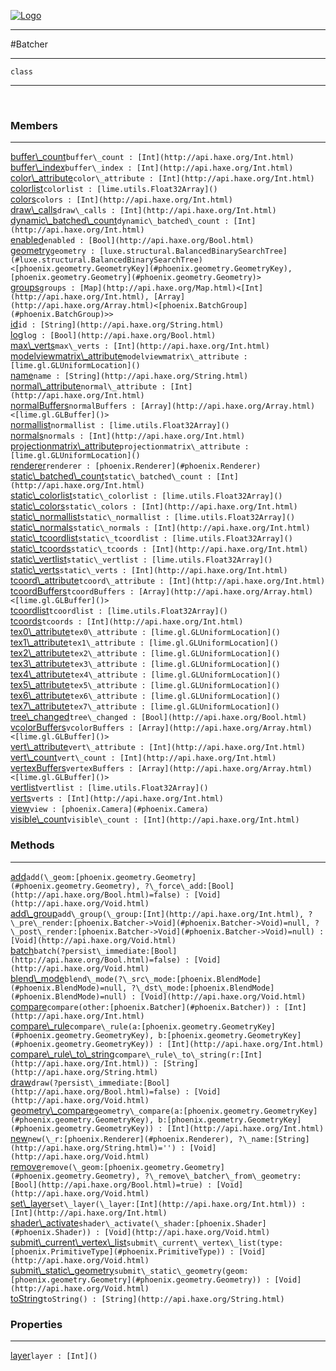 
[![Logo](../../images/logo.png)](../../api/index.html)

---



#Batcher



---

`class`
<span class="meta">

</span>


---

&nbsp;
&nbsp;

<h3>Members</h3> <hr/><span class="member apipage">
            <a name="buffer_count"><a class="lift" href="#buffer_count">buffer\_count</a></a><code class="signature apipage">buffer\_count : [Int](http://api.haxe.org/Int.html)</code><br/></span>
        <span class="small_desc_flat"></span><span class="member apipage">
            <a name="buffer_index"><a class="lift" href="#buffer_index">buffer\_index</a></a><code class="signature apipage">buffer\_index : [Int](http://api.haxe.org/Int.html)</code><br/></span>
        <span class="small_desc_flat"></span><span class="member apipage">
            <a name="color_attribute"><a class="lift" href="#color_attribute">color\_attribute</a></a><code class="signature apipage">color\_attribute : [Int](http://api.haxe.org/Int.html)</code><br/></span>
        <span class="small_desc_flat"></span><span class="member apipage">
            <a name="colorlist"><a class="lift" href="#colorlist">colorlist</a></a><code class="signature apipage">colorlist : [lime.utils.Float32Array]()</code><br/></span>
        <span class="small_desc_flat"></span><span class="member apipage">
            <a name="colors"><a class="lift" href="#colors">colors</a></a><code class="signature apipage">colors : [Int](http://api.haxe.org/Int.html)</code><br/></span>
        <span class="small_desc_flat"></span><span class="member apipage">
            <a name="draw_calls"><a class="lift" href="#draw_calls">draw\_calls</a></a><code class="signature apipage">draw\_calls : [Int](http://api.haxe.org/Int.html)</code><br/></span>
        <span class="small_desc_flat"></span><span class="member apipage">
            <a name="dynamic_batched_count"><a class="lift" href="#dynamic_batched_count">dynamic\_batched\_count</a></a><code class="signature apipage">dynamic\_batched\_count : [Int](http://api.haxe.org/Int.html)</code><br/></span>
        <span class="small_desc_flat"></span><span class="member apipage">
            <a name="enabled"><a class="lift" href="#enabled">enabled</a></a><code class="signature apipage">enabled : [Bool](http://api.haxe.org/Bool.html)</code><br/></span>
        <span class="small_desc_flat"></span><span class="member apipage">
            <a name="geometry"><a class="lift" href="#geometry">geometry</a></a><code class="signature apipage">geometry : [luxe.structural.BalancedBinarySearchTree](#luxe.structural.BalancedBinarySearchTree)&lt;[phoenix.geometry.GeometryKey](#phoenix.geometry.GeometryKey), [phoenix.geometry.Geometry](#phoenix.geometry.Geometry)&gt;</code><br/></span>
        <span class="small_desc_flat"></span><span class="member apipage">
            <a name="groups"><a class="lift" href="#groups">groups</a></a><code class="signature apipage">groups : [Map](http://api.haxe.org/Map.html)&lt;[Int](http://api.haxe.org/Int.html), [Array](http://api.haxe.org/Array.html)&lt;[phoenix.BatchGroup](#phoenix.BatchGroup)&gt;&gt;</code><br/></span>
        <span class="small_desc_flat"></span><span class="member apipage">
            <a name="id"><a class="lift" href="#id">id</a></a><code class="signature apipage">id : [String](http://api.haxe.org/String.html)</code><br/></span>
        <span class="small_desc_flat"></span><span class="member apipage">
            <a name="log"><a class="lift" href="#log">log</a></a><code class="signature apipage">log : [Bool](http://api.haxe.org/Bool.html)</code><br/></span>
        <span class="small_desc_flat"></span><span class="member apipage">
            <a name="max_verts"><a class="lift" href="#max_verts">max\_verts</a></a><code class="signature apipage">max\_verts : [Int](http://api.haxe.org/Int.html)</code><br/></span>
        <span class="small_desc_flat"></span><span class="member apipage">
            <a name="modelviewmatrix_attribute"><a class="lift" href="#modelviewmatrix_attribute">modelviewmatrix\_attribute</a></a><code class="signature apipage">modelviewmatrix\_attribute : [lime.gl.GLUniformLocation]()</code><br/></span>
        <span class="small_desc_flat"></span><span class="member apipage">
            <a name="name"><a class="lift" href="#name">name</a></a><code class="signature apipage">name : [String](http://api.haxe.org/String.html)</code><br/></span>
        <span class="small_desc_flat"></span><span class="member apipage">
            <a name="normal_attribute"><a class="lift" href="#normal_attribute">normal\_attribute</a></a><code class="signature apipage">normal\_attribute : [Int](http://api.haxe.org/Int.html)</code><br/></span>
        <span class="small_desc_flat"></span><span class="member apipage">
            <a name="normalBuffers"><a class="lift" href="#normalBuffers">normalBuffers</a></a><code class="signature apipage">normalBuffers : [Array](http://api.haxe.org/Array.html)&lt;[lime.gl.GLBuffer]()&gt;</code><br/></span>
        <span class="small_desc_flat"></span><span class="member apipage">
            <a name="normallist"><a class="lift" href="#normallist">normallist</a></a><code class="signature apipage">normallist : [lime.utils.Float32Array]()</code><br/></span>
        <span class="small_desc_flat"></span><span class="member apipage">
            <a name="normals"><a class="lift" href="#normals">normals</a></a><code class="signature apipage">normals : [Int](http://api.haxe.org/Int.html)</code><br/></span>
        <span class="small_desc_flat"></span><span class="member apipage">
            <a name="projectionmatrix_attribute"><a class="lift" href="#projectionmatrix_attribute">projectionmatrix\_attribute</a></a><code class="signature apipage">projectionmatrix\_attribute : [lime.gl.GLUniformLocation]()</code><br/></span>
        <span class="small_desc_flat"></span><span class="member apipage">
            <a name="renderer"><a class="lift" href="#renderer">renderer</a></a><code class="signature apipage">renderer : [phoenix.Renderer](#phoenix.Renderer)</code><br/></span>
        <span class="small_desc_flat"></span><span class="member apipage">
            <a name="static_batched_count"><a class="lift" href="#static_batched_count">static\_batched\_count</a></a><code class="signature apipage">static\_batched\_count : [Int](http://api.haxe.org/Int.html)</code><br/></span>
        <span class="small_desc_flat"></span><span class="member apipage">
            <a name="static_colorlist"><a class="lift" href="#static_colorlist">static\_colorlist</a></a><code class="signature apipage">static\_colorlist : [lime.utils.Float32Array]()</code><br/></span>
        <span class="small_desc_flat"></span><span class="member apipage">
            <a name="static_colors"><a class="lift" href="#static_colors">static\_colors</a></a><code class="signature apipage">static\_colors : [Int](http://api.haxe.org/Int.html)</code><br/></span>
        <span class="small_desc_flat"></span><span class="member apipage">
            <a name="static_normallist"><a class="lift" href="#static_normallist">static\_normallist</a></a><code class="signature apipage">static\_normallist : [lime.utils.Float32Array]()</code><br/></span>
        <span class="small_desc_flat"></span><span class="member apipage">
            <a name="static_normals"><a class="lift" href="#static_normals">static\_normals</a></a><code class="signature apipage">static\_normals : [Int](http://api.haxe.org/Int.html)</code><br/></span>
        <span class="small_desc_flat"></span><span class="member apipage">
            <a name="static_tcoordlist"><a class="lift" href="#static_tcoordlist">static\_tcoordlist</a></a><code class="signature apipage">static\_tcoordlist : [lime.utils.Float32Array]()</code><br/></span>
        <span class="small_desc_flat"></span><span class="member apipage">
            <a name="static_tcoords"><a class="lift" href="#static_tcoords">static\_tcoords</a></a><code class="signature apipage">static\_tcoords : [Int](http://api.haxe.org/Int.html)</code><br/></span>
        <span class="small_desc_flat"></span><span class="member apipage">
            <a name="static_vertlist"><a class="lift" href="#static_vertlist">static\_vertlist</a></a><code class="signature apipage">static\_vertlist : [lime.utils.Float32Array]()</code><br/></span>
        <span class="small_desc_flat"></span><span class="member apipage">
            <a name="static_verts"><a class="lift" href="#static_verts">static\_verts</a></a><code class="signature apipage">static\_verts : [Int](http://api.haxe.org/Int.html)</code><br/></span>
        <span class="small_desc_flat"></span><span class="member apipage">
            <a name="tcoord_attribute"><a class="lift" href="#tcoord_attribute">tcoord\_attribute</a></a><code class="signature apipage">tcoord\_attribute : [Int](http://api.haxe.org/Int.html)</code><br/></span>
        <span class="small_desc_flat"></span><span class="member apipage">
            <a name="tcoordBuffers"><a class="lift" href="#tcoordBuffers">tcoordBuffers</a></a><code class="signature apipage">tcoordBuffers : [Array](http://api.haxe.org/Array.html)&lt;[lime.gl.GLBuffer]()&gt;</code><br/></span>
        <span class="small_desc_flat"></span><span class="member apipage">
            <a name="tcoordlist"><a class="lift" href="#tcoordlist">tcoordlist</a></a><code class="signature apipage">tcoordlist : [lime.utils.Float32Array]()</code><br/></span>
        <span class="small_desc_flat"></span><span class="member apipage">
            <a name="tcoords"><a class="lift" href="#tcoords">tcoords</a></a><code class="signature apipage">tcoords : [Int](http://api.haxe.org/Int.html)</code><br/></span>
        <span class="small_desc_flat"></span><span class="member apipage">
            <a name="tex0_attribute"><a class="lift" href="#tex0_attribute">tex0\_attribute</a></a><code class="signature apipage">tex0\_attribute : [lime.gl.GLUniformLocation]()</code><br/></span>
        <span class="small_desc_flat"></span><span class="member apipage">
            <a name="tex1_attribute"><a class="lift" href="#tex1_attribute">tex1\_attribute</a></a><code class="signature apipage">tex1\_attribute : [lime.gl.GLUniformLocation]()</code><br/></span>
        <span class="small_desc_flat"></span><span class="member apipage">
            <a name="tex2_attribute"><a class="lift" href="#tex2_attribute">tex2\_attribute</a></a><code class="signature apipage">tex2\_attribute : [lime.gl.GLUniformLocation]()</code><br/></span>
        <span class="small_desc_flat"></span><span class="member apipage">
            <a name="tex3_attribute"><a class="lift" href="#tex3_attribute">tex3\_attribute</a></a><code class="signature apipage">tex3\_attribute : [lime.gl.GLUniformLocation]()</code><br/></span>
        <span class="small_desc_flat"></span><span class="member apipage">
            <a name="tex4_attribute"><a class="lift" href="#tex4_attribute">tex4\_attribute</a></a><code class="signature apipage">tex4\_attribute : [lime.gl.GLUniformLocation]()</code><br/></span>
        <span class="small_desc_flat"></span><span class="member apipage">
            <a name="tex5_attribute"><a class="lift" href="#tex5_attribute">tex5\_attribute</a></a><code class="signature apipage">tex5\_attribute : [lime.gl.GLUniformLocation]()</code><br/></span>
        <span class="small_desc_flat"></span><span class="member apipage">
            <a name="tex6_attribute"><a class="lift" href="#tex6_attribute">tex6\_attribute</a></a><code class="signature apipage">tex6\_attribute : [lime.gl.GLUniformLocation]()</code><br/></span>
        <span class="small_desc_flat"></span><span class="member apipage">
            <a name="tex7_attribute"><a class="lift" href="#tex7_attribute">tex7\_attribute</a></a><code class="signature apipage">tex7\_attribute : [lime.gl.GLUniformLocation]()</code><br/></span>
        <span class="small_desc_flat"></span><span class="member apipage">
            <a name="tree_changed"><a class="lift" href="#tree_changed">tree\_changed</a></a><code class="signature apipage">tree\_changed : [Bool](http://api.haxe.org/Bool.html)</code><br/></span>
        <span class="small_desc_flat"></span><span class="member apipage">
            <a name="vcolorBuffers"><a class="lift" href="#vcolorBuffers">vcolorBuffers</a></a><code class="signature apipage">vcolorBuffers : [Array](http://api.haxe.org/Array.html)&lt;[lime.gl.GLBuffer]()&gt;</code><br/></span>
        <span class="small_desc_flat"></span><span class="member apipage">
            <a name="vert_attribute"><a class="lift" href="#vert_attribute">vert\_attribute</a></a><code class="signature apipage">vert\_attribute : [Int](http://api.haxe.org/Int.html)</code><br/></span>
        <span class="small_desc_flat"></span><span class="member apipage">
            <a name="vert_count"><a class="lift" href="#vert_count">vert\_count</a></a><code class="signature apipage">vert\_count : [Int](http://api.haxe.org/Int.html)</code><br/></span>
        <span class="small_desc_flat"></span><span class="member apipage">
            <a name="vertexBuffers"><a class="lift" href="#vertexBuffers">vertexBuffers</a></a><code class="signature apipage">vertexBuffers : [Array](http://api.haxe.org/Array.html)&lt;[lime.gl.GLBuffer]()&gt;</code><br/></span>
        <span class="small_desc_flat"></span><span class="member apipage">
            <a name="vertlist"><a class="lift" href="#vertlist">vertlist</a></a><code class="signature apipage">vertlist : [lime.utils.Float32Array]()</code><br/></span>
        <span class="small_desc_flat"></span><span class="member apipage">
            <a name="verts"><a class="lift" href="#verts">verts</a></a><code class="signature apipage">verts : [Int](http://api.haxe.org/Int.html)</code><br/></span>
        <span class="small_desc_flat"></span><span class="member apipage">
            <a name="view"><a class="lift" href="#view">view</a></a><code class="signature apipage">view : [phoenix.Camera](#phoenix.Camera)</code><br/></span>
        <span class="small_desc_flat"></span><span class="member apipage">
            <a name="visible_count"><a class="lift" href="#visible_count">visible\_count</a></a><code class="signature apipage">visible\_count : [Int](http://api.haxe.org/Int.html)</code><br/></span>
        <span class="small_desc_flat"></span>

<h3>Methods</h3> <hr/><span class="method apipage">
            <a name="add"><a class="lift" href="#add">add</a></a><code class="signature apipage">add(\_geom:<span>[phoenix.geometry.Geometry](#phoenix.geometry.Geometry)</span>, ?\_force\_add:<span>[Bool](http://api.haxe.org/Bool.html)=false</span>) : [Void](http://api.haxe.org/Void.html)</code><br/><span class="small_desc_flat"></span>
        </span>
    <span class="method apipage">
            <a name="add_group"><a class="lift" href="#add_group">add\_group</a></a><code class="signature apipage">add\_group(\_group:<span>[Int](http://api.haxe.org/Int.html)</span>, ?\_pre\_render:<span>[phoenix.Batcher-&gt;Void](#phoenix.Batcher->Void)=null</span>, ?\_post\_render:<span>[phoenix.Batcher-&gt;Void](#phoenix.Batcher->Void)=null</span>) : [Void](http://api.haxe.org/Void.html)</code><br/><span class="small_desc_flat"></span>
        </span>
    <span class="method apipage">
            <a name="batch"><a class="lift" href="#batch">batch</a></a><code class="signature apipage">batch(?persist\_immediate:<span>[Bool](http://api.haxe.org/Bool.html)=false</span>) : [Void](http://api.haxe.org/Void.html)</code><br/><span class="small_desc_flat"></span>
        </span>
    <span class="method apipage">
            <a name="blend_mode"><a class="lift" href="#blend_mode">blend\_mode</a></a><code class="signature apipage">blend\_mode(?\_src\_mode:<span>[phoenix.BlendMode](#phoenix.BlendMode)=null</span>, ?\_dst\_mode:<span>[phoenix.BlendMode](#phoenix.BlendMode)=null</span>) : [Void](http://api.haxe.org/Void.html)</code><br/><span class="small_desc_flat"></span>
        </span>
    <span class="method apipage">
            <a name="compare"><a class="lift" href="#compare">compare</a></a><code class="signature apipage">compare(other:<span>[phoenix.Batcher](#phoenix.Batcher)</span>) : [Int](http://api.haxe.org/Int.html)</code><br/><span class="small_desc_flat"></span>
        </span>
    <span class="method apipage">
            <a name="compare_rule"><a class="lift" href="#compare_rule">compare\_rule</a></a><code class="signature apipage">compare\_rule(a:<span>[phoenix.geometry.GeometryKey](#phoenix.geometry.GeometryKey)</span>, b:<span>[phoenix.geometry.GeometryKey](#phoenix.geometry.GeometryKey)</span>) : [Int](http://api.haxe.org/Int.html)</code><br/><span class="small_desc_flat"></span>
        </span>
    <span class="method apipage">
            <a name="compare_rule_to_string"><a class="lift" href="#compare_rule_to_string">compare\_rule\_to\_string</a></a><code class="signature apipage">compare\_rule\_to\_string(r:<span>[Int](http://api.haxe.org/Int.html)</span>) : [String](http://api.haxe.org/String.html)</code><br/><span class="small_desc_flat"></span>
        </span>
    <span class="method apipage">
            <a name="draw"><a class="lift" href="#draw">draw</a></a><code class="signature apipage">draw(?persist\_immediate:<span>[Bool](http://api.haxe.org/Bool.html)=false</span>) : [Void](http://api.haxe.org/Void.html)</code><br/><span class="small_desc_flat"></span>
        </span>
    <span class="method apipage">
            <a name="geometry_compare"><a class="lift" href="#geometry_compare">geometry\_compare</a></a><code class="signature apipage">geometry\_compare(a:<span>[phoenix.geometry.GeometryKey](#phoenix.geometry.GeometryKey)</span>, b:<span>[phoenix.geometry.GeometryKey](#phoenix.geometry.GeometryKey)</span>) : [Int](http://api.haxe.org/Int.html)</code><br/><span class="small_desc_flat"></span>
        </span>
    <span class="method apipage">
            <a name="new"><a class="lift" href="#new">new</a></a><code class="signature apipage">new(\_r:<span>[phoenix.Renderer](#phoenix.Renderer)</span>, ?\_name:<span>[String](http://api.haxe.org/String.html)=&#x27;&#x27;</span>) : [Void](http://api.haxe.org/Void.html)</code><br/><span class="small_desc_flat"></span>
        </span>
    <span class="method apipage">
            <a name="remove"><a class="lift" href="#remove">remove</a></a><code class="signature apipage">remove(\_geom:<span>[phoenix.geometry.Geometry](#phoenix.geometry.Geometry)</span>, ?\_remove\_batcher\_from\_geometry:<span>[Bool](http://api.haxe.org/Bool.html)=true</span>) : [Void](http://api.haxe.org/Void.html)</code><br/><span class="small_desc_flat"></span>
        </span>
    <span class="method apipage">
            <a name="set_layer"><a class="lift" href="#set_layer">set\_layer</a></a><code class="signature apipage">set\_layer(\_layer:<span>[Int](http://api.haxe.org/Int.html)</span>) : [Int](http://api.haxe.org/Int.html)</code><br/><span class="small_desc_flat"></span>
        </span>
    <span class="method apipage">
            <a name="shader_activate"><a class="lift" href="#shader_activate">shader\_activate</a></a><code class="signature apipage">shader\_activate(\_shader:<span>[phoenix.Shader](#phoenix.Shader)</span>) : [Void](http://api.haxe.org/Void.html)</code><br/><span class="small_desc_flat"></span>
        </span>
    <span class="method apipage">
            <a name="submit_current_vertex_list"><a class="lift" href="#submit_current_vertex_list">submit\_current\_vertex\_list</a></a><code class="signature apipage">submit\_current\_vertex\_list(type:<span>[phoenix.PrimitiveType](#phoenix.PrimitiveType)</span>) : [Void](http://api.haxe.org/Void.html)</code><br/><span class="small_desc_flat"></span>
        </span>
    <span class="method apipage">
            <a name="submit_static_geometry"><a class="lift" href="#submit_static_geometry">submit\_static\_geometry</a></a><code class="signature apipage">submit\_static\_geometry(geom:<span>[phoenix.geometry.Geometry](#phoenix.geometry.Geometry)</span>) : [Void](http://api.haxe.org/Void.html)</code><br/><span class="small_desc_flat"></span>
        </span>
    <span class="method apipage">
            <a name="toString"><a class="lift" href="#toString">toString</a></a><code class="signature apipage">toString() : [String](http://api.haxe.org/String.html)</code><br/><span class="small_desc_flat"></span>
        </span>
    

<h3>Properties</h3> <hr/><span class="property apipage">
            <a name="layer"><a class="lift" href="#layer">layer</a></a><code class="signature apipage">layer : [Int]()</code><br/><span class="small_desc_flat"></span>
        </span>

&nbsp;
&nbsp;
&nbsp;